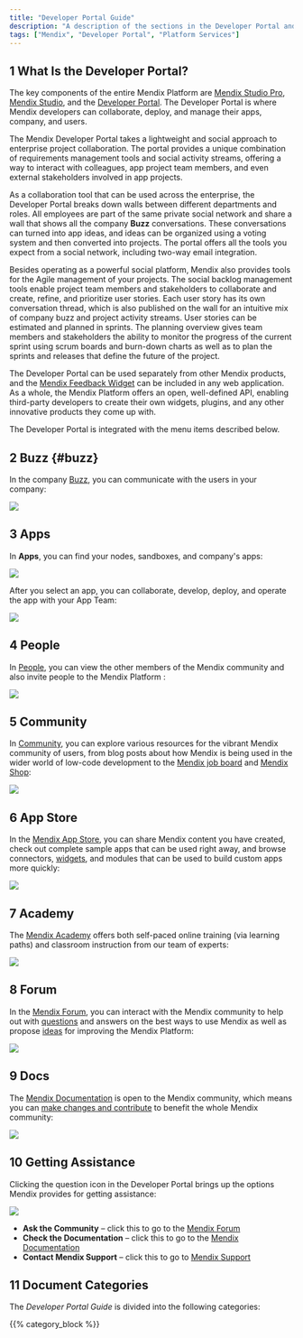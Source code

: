 ```yaml
---
title: "Developer Portal Guide"
description: "A description of the sections in the Developer Portal and links to more detail"
tags: ["Mendix", "Developer Portal", "Platform Services"]
---
```


## 1 What Is the Developer Portal?

The key components of the entire Mendix Platform are [Mendix Studio Pro](/refguide/modeling), [Mendix Studio](/studio/index), and the [Developer Portal](http://home.mendix.com). The Developer Portal is where Mendix developers can collaborate, deploy, and manage their apps, company, and users. 

The Mendix Developer Portal takes a lightweight and social approach to enterprise project collaboration. The portal provides a unique combination of requirements management tools and social activity streams, offering a way to interact with colleagues, app project team members, and even external stakeholders involved in app projects.

As a collaboration tool that can be used across the enterprise, the Developer Portal breaks down walls between different departments and roles. All employees are part of the same private social network and share a wall that shows all the company **Buzz** conversations. These conversations can turned into app ideas, and ideas can be organized using a voting system and then converted into projects. The portal offers all the tools you expect from a social network, including two-way email integration. 

Besides operating as a powerful social platform, Mendix also provides tools for the Agile management of your projects. The social backlog management tools enable project team members and stakeholders to collaborate and create, refine, and prioritize user stories. Each user story has its own conversation thread, which is also published on the wall for an intuitive mix of company buzz and project activity streams. User stories can be estimated and planned in sprints. The planning overview gives team members and stakeholders the ability to monitor the progress of the current sprint using scrum boards and burn-down charts as well as to plan the sprints and releases that define the future of the project.

The Developer Portal can be used separately from other Mendix products, and the [Mendix Feedback Widget](collaborate/use-feedback-widget) can be included in any web application. As a whole, the Mendix Platform offers an open, well-defined API, enabling third-party developers to create their own widgets, plugins, and any other innovative products they come up with.

The Developer Portal is integrated with the menu items described below.

## 2 Buzz {#buzz}

In the company [Buzz](collaborate/buzz), you can communicate with the users in your company:

![](attachments/developerportal-buzz.png)

## 3 Apps

In **Apps**, you can find your nodes, sandboxes, and company's apps:

![](attachments/developerportal-apps.png)

After you select an app, you can collaborate, develop, deploy, and operate the app with your App Team:

![](attachments/apps.png)

## 4 People

In [People](mendix-profile/index#connections), you can view the other members of the Mendix community and also invite people to the Mendix Platform :

![](attachments/developerportal-people.png)

## 5 Community

In [Community](/developerportal/community-tools/index), you can explore various resources for the vibrant Mendix community of users, from blog posts about how Mendix is being used in the wider world of low-code development to the [Mendix job board](/developerportal/community-tools/mendix-job-board) and [Mendix Shop](https://shop.mendix.com/):

![](attachments/developerportal-community.png)

## 6 App Store

In the [Mendix App Store](/developerportal/app-store/app-store-overview), you can share Mendix content you have created, check out complete sample apps that can be used right away, and browse connectors, [widgets](https://appstore.home.mendix.com/link/app/48902/), and modules that can be used to build custom apps more quickly:

![](attachments/developerportal-app-store.png)

## 7 Academy 

The [Mendix Academy](https://gettingstarted.mendixcloud.com/link/home) offers both self-paced online training (via learning paths) and classroom instruction from our team of experts:

![](attachments/developerportal-academy.png)

## 8 Forum

In the [Mendix Forum](/developerportal/community-tools/mendix-forum), you can interact with the Mendix community to help out with [questions](https://forum.mendixcloud.com/link/questions/) and answers on the best ways to use Mendix as well as propose [ideas](https://forum.mendixcloud.com/link/ideas/) for improving the Mendix Platform:

![](attachments/developerportal-forum.png)

## 9 Docs

The [Mendix Documentation](https://docs.mendix.com/) is open to the Mendix community, which means you can [make changes and contribute](/developerportal/community-tools/contribute-to-the-mendix-documentation) to benefit the whole Mendix community:

![](attachments/developerportal-docs.png)

## 10 Getting Assistance

Clicking the question icon in the Developer Portal brings up the options Mendix provides for getting assistance:

![](attachments/developerportal-assistance.png)

* **Ask the Community** – click this to go to the [Mendix Forum](https://forum.mendixcloud.com/index4.html)
* **Check the Documentation** – click this to go to the [Mendix Documentation](https://docs.mendix.com/)
* **Contact Mendix Support** – click this to go to [Mendix Support](https://support.mendix.com/hc/en-us)

## 11 Document Categories

The *Developer Portal Guide* is divided into the following categories:

{{% category_block %}}

